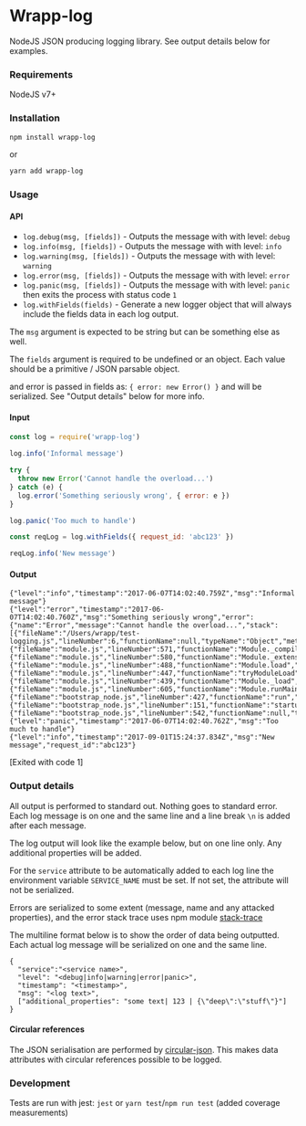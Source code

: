 # Wrapp-log

NodeJS JSON producing logging library. See output details below for examples.


### Requirements

NodeJS v7+


### Installation

```bash
npm install wrapp-log
```

or

```bash
yarn add wrapp-log
```


### Usage

#### API

 * `log.debug(msg, [fields])` - Outputs the message with with level: `debug`
 * `log.info(msg, [fields])` - Outputs the message with with level: `info`
 * `log.warning(msg, [fields])` - Outputs the message with with level: `warning`
 * `log.error(msg, [fields])` - Outputs the message with with level: `error`
 * `log.panic(msg, [fields])` - Outputs the message with with level: `panic` then exits the process with status code `1`
 * `log.withFields(fields)` - Generate a new logger object that will always include the fields data in each log output.
 
 The `msg` argument is expected to be string but can be something else as well.
 
 The `fields` argument is required to be undefined or an object. Each value should be a primitive / JSON parsable object.
  
 and error is passed in fields as: `{ error: new Error() }` and will be serialized. See "Output details" below for more info.


#### Input

```js
const log = require('wrapp-log')
 
log.info('Informal message')

try {
  throw new Error('Cannot handle the overload...')
} catch (e) {
  log.error('Something seriously wrong', { error: e })
}

log.panic('Too much to handle')

const reqLog = log.withFields({ request_id: 'abc123' })

reqLog.info('New message')
```


#### Output

```
{"level":"info","timestamp":"2017-06-07T14:02:40.759Z","msg":"Informal message"}
{"level":"error","timestamp":"2017-06-07T14:02:40.760Z","msg":"Something seriously wrong","error":{"name":"Error","message":"Cannot handle the overload...","stack":[{"fileName":"/Users/wrapp/test-logging.js","lineNumber":6,"functionName":null,"typeName":"Object","methodName":null,"columnNumber":9,"native":false},{"fileName":"module.js","lineNumber":571,"functionName":"Module._compile","typeName":"Module","methodName":"_compile","columnNumber":32,"native":false},{"fileName":"module.js","lineNumber":580,"functionName":"Module._extensions..js","typeName":"Object","methodName":".js","columnNumber":10,"native":false},{"fileName":"module.js","lineNumber":488,"functionName":"Module.load","typeName":"Module","methodName":"load","columnNumber":32,"native":false},{"fileName":"module.js","lineNumber":447,"functionName":"tryModuleLoad","typeName":null,"methodName":null,"columnNumber":12,"native":false},{"fileName":"module.js","lineNumber":439,"functionName":"Module._load","typeName":"Function","methodName":"_load","columnNumber":3,"native":false},{"fileName":"module.js","lineNumber":605,"functionName":"Module.runMain","typeName":"Module","methodName":"runMain","columnNumber":10,"native":false},{"fileName":"bootstrap_node.js","lineNumber":427,"functionName":"run","typeName":null,"methodName":null,"columnNumber":7,"native":false},{"fileName":"bootstrap_node.js","lineNumber":151,"functionName":"startup","typeName":null,"methodName":null,"columnNumber":9,"native":false},{"fileName":"bootstrap_node.js","lineNumber":542,"functionName":null,"typeName":null,"methodName":null,"columnNumber":3,"native":false}]}}
{"level":"panic","timestamp":"2017-06-07T14:02:40.762Z","msg":"Too much to handle"}
{"level":"info","timestamp":"2017-09-01T15:24:37.834Z","msg":"New message","request_id":"abc123"}
```

[Exited with code 1]


### Output details

All output is performed to standard out. Nothing goes to standard error.
Each log message is on one and the same line and a line break `\n` is added after each message.

The log output will look like the example below, but on one line only.
Any additional properties will be added.

For the `service` attribute to be automatically added to each log line the environment variable `SERVICE_NAME` must be set. If not set, the attribute will not be serialized.

Errors are serialized to some extent (message, name and any attacked properties), and the error stack trace uses npm module [stack-trace](https://www.npmjs.com/package/stack-trace)

The multiline format below is to show the order of data being outputted. Each actual log message will be serialized on one and the same line.  

```
{
  "service":"<service name>",
  "level": "<debug|info|warning|error|panic>",
  "timestamp": "<timestamp>",
  "msg": "<log text>",
  ["additional_properties": "some text| 123 | {\"deep\":\"stuff\"}"]
}
```


#### Circular references

The JSON serialisation are performed by [circular-json](https://www.npmjs.com/package/circular-json). This makes data attributes with circular references possible to be logged. 


### Development

Tests are run with jest: `jest` or `yarn test`/`npm run test` (added coverage measurements)

